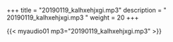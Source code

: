 +++
title = "20190119_kalhxehjxgi.mp3"
description = " 20190119_kalhxehjxgi.mp3 "
weight = 20
+++

{{< myaudio01 mp3="20190119_kalhxehjxgi.mp3" >}}

